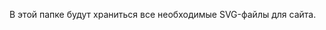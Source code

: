 В этой папке будут храниться все необходимые SVG-файлы для сайта.

 <svg style="display: none" xmlns="http://www.w3.org/2000/svg">

  <symbol id="floppy" viewBox="0 0 40 40" >
    <path fill="currentColor" d="M0 0h1.615v1.615H0zM0 1.615h1.615V3.23H0zM0 3.231h1.615v1.615H0zM0 4.846h1.615v1.615H0zM0 6.461h1.615v1.615H0zM0 8.077h1.615v1.615H0zM0 9.692h1.615v1.615H0zM0 11.308h1.615v1.615H0zM0 12.923h1.615v1.615H0zM0 14.539h1.615v1.615H0zM0 16.154h1.615v1.615H0zM0 17.769h1.615v1.615H0zM0 19.385h1.615V21H0zM17.77 0v1.615h-1.616V0zM16.154 0v1.615h-1.615V0zM14.539 0v1.615h-1.615V0zM12.923 0v1.615h-1.615V0zM11.308 0v1.615H9.693V0zM9.692 0v1.615H8.077V0zM8.077 0v1.615H6.462V0zM6.462 0v1.615H4.847V0zM4.846 0v1.615H3.231V0zM3.23 0v1.615H1.617V0zM19.385 1.616V3.23H17.77V1.616zM4.846 3.23v1.616H3.231V3.23zM4.846 1.615V3.23H3.231V1.615zM4.846 4.846v1.615H3.231V4.846zM16.154 3.231v1.615h-1.615V3.231zM16.154 1.615V3.23H14.54V1.615zM16.154 4.846v1.615H14.54V4.846zM12.923 3.23v1.616h-1.615V3.23zM12.923 1.615V3.23h-1.615V1.615zM12.923 4.846v1.615h-1.615V4.846zM16.154 6.462v1.615H14.54V6.462zM14.539 6.462v1.615h-1.615V6.462zM12.924 6.461v1.615h-1.615V6.461zM11.308 6.462v1.615H9.693V6.462zM9.693 6.461v1.615H8.078V6.461zM8.077 6.462v1.615H6.462V6.462zM6.462 6.462v1.615H4.847V6.462zM4.847 6.461v1.615H3.232V6.461zM17.769 11.307v1.615h-1.615v-1.615zM16.154 11.308v1.615h-1.616v-1.615zM14.538 11.308v1.615h-1.615v-1.615zM12.923 11.307v1.615h-1.615v-1.615zM11.307 11.308v1.615H9.692v-1.615zM9.692 11.307v1.615H8.077v-1.615zM8.076 11.308v1.615H6.461v-1.615zM6.461 11.308v1.615H4.846v-1.615zM4.846 11.307v1.615H3.23v-1.615zM17.77 12.923v1.615h-1.616v-1.615zM4.846 12.923v1.615H3.231v-1.615zM17.769 14.538v1.615h-1.615v-1.615zM4.846 14.538v1.615H3.23v-1.615zM17.769 16.154v1.615h-1.615v-1.615zM4.846 16.154v1.615H3.23v-1.615zM4.846 17.769v1.615H3.231v-1.615zM17.77 17.769v1.615h-1.616v-1.615zM19.384 19.385V21H17.77v-1.615zM17.769 19.385V21h-1.615v-1.615zM16.154 19.385V21h-1.615v-1.615zM14.538 19.385V21h-1.615v-1.615zM12.923 19.385V21h-1.615v-1.615zM11.307 19.385V21H9.692v-1.615zM9.692 19.384V21H8.077v-1.615zM8.077 19.385V21H6.462v-1.615zM6.461 19.385V21H4.846v-1.615zM4.846 19.385V21H3.23v-1.615zM3.23 19.385V21H1.617v-1.615zM21 21h-1.615v-1.615H21zM21 19.385h-1.615V17.77H21zM21 17.769h-1.615v-1.615H21zM21 16.154h-1.615v-1.615H21zM21 14.538h-1.615v-1.615H21zM21 12.923h-1.615v-1.615H21zM21 11.307h-1.615V9.692H21zM21 9.693h-1.615V8.078H21zM21 8.077h-1.615V6.462H21zM21 6.462h-1.615V4.847H21zM21 4.846h-1.615V3.231H21z"/>
  </symbol>
</svg>
